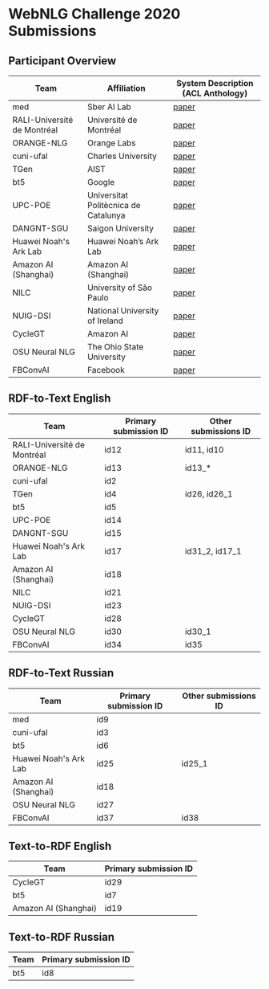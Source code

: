 # WebNLG Challenge 2020 Submissions

## Participant Overview

Team                          |        Affiliation                    |                System Description (ACL Anthology)             |
------------------------------|---------------------------------------|---------------------------------------------------------------|
med                           | Sber AI Lab                           |  [paper](https://www.aclweb.org/anthology/2020.webnlg-1.17/)  |
RALI-Université de Montréal   | Université de Montréal                |  [paper](https://www.aclweb.org/anthology/2020.webnlg-1.16/)  |
ORANGE-NLG                    | Orange Labs                           |  [paper](https://www.aclweb.org/anthology/2020.webnlg-1.9/)   |
cuni-ufal                     | Charles University                    |  [paper](https://www.aclweb.org/anthology/2020.webnlg-1.20/)  |
TGen                          | AIST                                  |  [paper](https://www.aclweb.org/anthology/2020.webnlg-1.18/)  |
bt5                           | Google                                |  [paper](https://www.aclweb.org/anthology/2020.webnlg-1.13/)  |
UPC-POE                       | Universitat Politècnica de Catalunya  |  [paper](https://www.aclweb.org/anthology/2020.webnlg-1.19/)  |
DANGNT-SGU                    | Saigon University                     |  [paper](https://www.aclweb.org/anthology/2020.webnlg-1.21/)  |
Huawei Noah's Ark Lab         | Huawei Noah’s Ark Lab                 |  [paper](https://www.aclweb.org/anthology/2020.webnlg-1.22/)  |
Amazon AI (Shanghai)          | Amazon AI (Shanghai)                  |  [paper](https://www.aclweb.org/anthology/2020.webnlg-1.10/)  |
NILC                          | University of São Paulo               |  [paper](https://www.aclweb.org/anthology/2020.webnlg-1.14/)  |
NUIG-DSI                      | National University of Ireland        |  [paper](https://www.aclweb.org/anthology/2020.webnlg-1.15/)  |
CycleGT                       | Amazon AI                             |  [paper](https://www.aclweb.org/anthology/2020.webnlg-1.8/)   |
OSU Neural NLG                | The Ohio State University             |  [paper](https://www.aclweb.org/anthology/2020.webnlg-1.12/)  |
FBConvAI                      | Facebook                              |  [paper](https://www.aclweb.org/anthology/2020.webnlg-1.11/)  |

## RDF-to-Text English

Team                          |  Primary submission ID    | Other submissions ID |
------------------------------|---------------------------|----------------------|
RALI-Université de Montréal   | id12                      |    id11, id10        |
ORANGE-NLG                    | id13                      |    id13_*            |
cuni-ufal                     | id2                       |                      |
TGen                          | id4                       |    id26, id26_1      |
bt5                           | id5                       |                      |
UPC-POE                       | id14                      |                      |
DANGNT-SGU                    | id15                      |                      |
Huawei Noah's Ark Lab         | id17                      |   id31_2, id17_1     |
Amazon AI (Shanghai)          | id18                      |                      |
NILC                          | id21                      |                      |
NUIG-DSI                      | id23                      |                      |
CycleGT                       | id28                      |                      |
OSU Neural NLG                | id30                      |     id30_1           |
FBConvAI                      | id34                      |     id35             |


## RDF-to-Text Russian

Team                          |  Primary submission ID    | Other submissions ID |
------------------------------|---------------------------|----------------------|
med                           | id9                       |                      |
cuni-ufal                     | id3                       |                      |
bt5                           | id6                       |                      |
Huawei Noah's Ark Lab         | id25                      |       id25_1         |
Amazon AI (Shanghai)          | id18                      |                      |
OSU Neural NLG                | id27                      |                      |
FBConvAI                      | id37                      |        id38          |

## Text-to-RDF English

Team                          |  Primary submission ID    |
------------------------------|---------------------------|
CycleGT                       | id29                      |
bt5                           | id7                       |
Amazon AI (Shanghai)          | id19                      |


## Text-to-RDF Russian

Team                          |  Primary submission ID    |
------------------------------|---------------------------|
bt5                           | id8                       |

